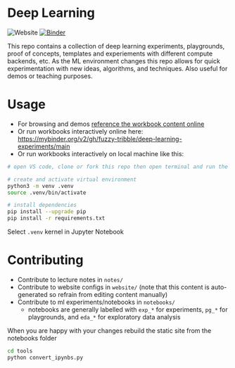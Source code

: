 # Deep Learning
![Website](https://img.shields.io/badge/launch-website-yellow)
[![Binder](https://mybinder.org/badge_logo.svg)](https://mybinder.org/v2/gh/fuzzy-tribble/deep-learning-experiments/main)

This repo contains a collection of deep learning experiments, playgrounds, proof of concepts, templates and experiements with different compute backends, etc. As the ML environment changes this repo allows for quick experimentation with new ideas, algorithms, and techniques. Also useful for demos or teaching purposes.

# Usage
- For browsing and demos [reference the workbook content online](https://fuzzy-tribble.github.io/deep-learning-experiments)
- Or run workbooks interactively online here: https://mybinder.org/v2/gh/fuzzy-tribble/deep-learning-experiments/main
- Or run workbooks interactively on local machine like this:

```bash
# open VS code, clone or fork this repo then open terminal and run the following commands to create a virtual environment and install dependencies then you can run the notebooks locally

# create and activate virtual environment
python3 -m venv .venv
source .venv/bin/activate

# install dependencies
pip install --upgrade pip
pip install -r requirements.txt
```

Select `.venv` kernel in Jupyter Notebook

# Contributing

- Contribute to lecture notes in `notes/`
- Contribute to website configs in `website/` (note that this content is auto-generated so refrain from editing content manually)
- Contribute to ml experiments/notebooks in `notebooks/`
    + notebooks are generally labelled with `exp_*` for experiments, `pg_*` for playgrounds, and `eda_*` for exploratory data analysis

When you are happy with your changes rebuild the static site from the notebooks folder

```bash
cd tools
python convert_ipynbs.py
```